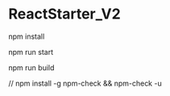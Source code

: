 # ReactStarter_V2

npm install

npm run start

npm run build

// npm install -g npm-check && npm-check -u